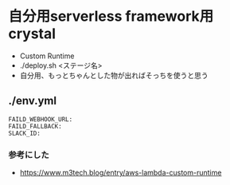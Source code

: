 # 自分用serverless framework用crystal
  - Custom Runtime
  - ./deploy.sh <ステージ名>
  - 自分用、もっとちゃんとした物が出ればそっちを使うと思う

## ./env.yml
```
FAILD_WEBHOOK_URL:
FAILD_FALLBACK:
SLACK_ID:
```

### 参考にした
  - https://www.m3tech.blog/entry/aws-lambda-custom-runtime